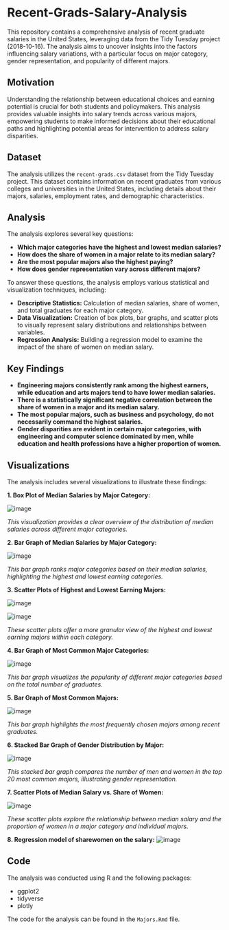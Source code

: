# Recent-Grads-Salary-Analysis

This repository contains a comprehensive analysis of recent graduate salaries in the United States, leveraging data from the Tidy Tuesday project (2018-10-16). The analysis aims to uncover insights into the factors influencing salary variations, with a particular focus on major category, gender representation, and popularity of different majors.

## Motivation

Understanding the relationship between educational choices and earning potential is crucial for both students and policymakers. This analysis provides valuable insights into salary trends across various majors, empowering students to make informed decisions about their educational paths and highlighting potential areas for intervention to address salary disparities.

## Dataset

The analysis utilizes the `recent-grads.csv` dataset from the Tidy Tuesday project. This dataset contains information on recent graduates from various colleges and universities in the United States, including details about their majors, salaries, employment rates, and demographic characteristics.

## Analysis

The analysis explores several key questions:

* **Which major categories have the highest and lowest median salaries?**
* **How does the share of women in a major relate to its median salary?**
* **Are the most popular majors also the highest paying?**
* **How does gender representation vary across different majors?**

To answer these questions, the analysis employs various statistical and visualization techniques, including:

* **Descriptive Statistics:** Calculation of median salaries, share of women, and total graduates for each major category.
* **Data Visualization:** Creation of box plots, bar graphs, and scatter plots to visually represent salary distributions and relationships between variables.
* **Regression Analysis:** Building a regression model to examine the impact of the share of women on median salary.

## Key Findings

* **Engineering majors consistently rank among the highest earners, while education and arts majors tend to have lower median salaries.**
* **There is a statistically significant negative correlation between the share of women in a major and its median salary.**
* **The most popular majors, such as business and psychology, do not necessarily command the highest salaries.**
* **Gender disparities are evident in certain major categories, with engineering and computer science dominated by men, while education and health professions have a higher proportion of women.**


## Visualizations

The analysis includes several visualizations to illustrate these findings:

**1. Box Plot of Median Salaries by Major Category:**

![image](https://github.com/user-attachments/assets/c98f43d1-5049-437f-822e-c0c93807239b)

*This visualization provides a clear overview of the distribution of median salaries across different major categories.*

**2. Bar Graph of Median Salaries by Major Category:**

![image](https://github.com/user-attachments/assets/2d6f5ac8-ad35-47db-bf6a-f62814e04107)

*This bar graph ranks major categories based on their median salaries, highlighting the highest and lowest earning categories.*

**3. Scatter Plots of Highest and Lowest Earning Majors:**

![image](https://github.com/user-attachments/assets/5a8363d7-3dab-4e64-8c7a-6608602ae584)

![image](https://github.com/user-attachments/assets/a86dfc79-2447-4dcc-8649-00fb3bef3ef8)

*These scatter plots offer a more granular view of the highest and lowest earning majors within each category.*

**4. Bar Graph of Most Common Major Categories:**

![image](https://github.com/user-attachments/assets/4ba4093e-e597-456d-aea3-b1005e3a2f20)

*This bar graph visualizes the popularity of different major categories based on the total number of graduates.*

**5. Bar Graph of Most Common Majors:**

![image](https://github.com/user-attachments/assets/b9a18af9-2e06-4ac4-a462-89dc5ef93a21)

*This bar graph highlights the most frequently chosen majors among recent graduates.*

**6. Stacked Bar Graph of Gender Distribution by Major:**

![image](https://github.com/user-attachments/assets/913cae0a-480c-489a-ac62-7fc362a3579b)

*This stacked bar graph compares the number of men and women in the top 20 most common majors, illustrating gender representation.*

**7. Scatter Plots of Median Salary vs. Share of Women:**

![image](https://github.com/user-attachments/assets/c62f8634-b084-42e4-9eb0-1b8f1b62baff)

*These scatter plots explore the relationship between median salary and the proportion of women in a major category and individual majors.*

**8. Regression model of sharewomen on the salary:**
![image](https://github.com/user-attachments/assets/b8bbf2ef-9b2d-4e0f-8243-4559441f79f0)

## Code

The analysis was conducted using R and the following packages:

* ggplot2
* tidyverse
* plotly

The code for the analysis can be found in the `Majors.Rmd` file.

